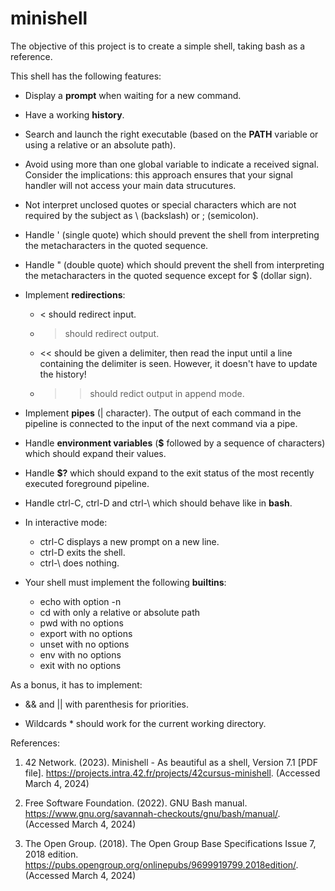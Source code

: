 # minishell
The objective of this project is to create a simple shell, taking bash as a reference.

This shell has the following features:

+ Display a **prompt** when waiting for a new command.

+ Have a working **history**.

+ Search and launch the right executable (based on the **PATH** variable or using a relative or an absolute path).

+ Avoid using more than one global variable to indicate a received signal. Consider the implications: this approach ensures that your signal handler will not access your main data strucutures.

+ Not interpret unclosed quotes or special characters which are not required by the subject as \ (backslash) or ; (semicolon).

+ Handle ' (single quote) which should prevent the shell from interpreting the metacharacters in the quoted sequence.

+ Handle " (double quote) which should prevent the shell from interpreting the metacharacters in the quoted sequence except for $ (dollar sign).

+ Implement **redirections**:

	* < should redirect input.
	* > should redirect output.
	* << should be given a delimiter, then read the input until a line containing the delimiter is seen. However, it doesn't have to update the history!
	* >> should redict output in append mode.

+ Implement **pipes** (| character). The output of each command in the pipeline is connected to the input of the next command via a pipe.

+ Handle **environment variables** (**$** followed by a sequence of characters) which should expand their values.

+ Handle **$?** which should expand to the exit status of the most recently executed foreground pipeline.

+ Handle ctrl-C, ctrl-D and ctrl-\ which should behave like in **bash**.

+ In interactive mode:

	* ctrl-C displays a new prompt on a new line.
	* ctrl-D exits the shell.
	* ctrl-\ does nothing.

+ Your shell must implement the following **builtins**:
	* echo with option -n
	* cd with only a relative or absolute path
	* pwd with no options
	* export with no options
	* unset with no options
	* env with no options
	* exit with no options

As a bonus, it has to implement:

+ && and || with parenthesis for priorities.

+ Wildcards * should work for the current working directory.


References:

1. 42 Network. (2023). Minishell - As beautiful as a shell, Version 7.1 [PDF file]. https://projects.intra.42.fr/projects/42cursus-minishell. (Accessed March 4, 2024)

2. Free Software Foundation. (2022). GNU Bash manual. https://www.gnu.org/savannah-checkouts/gnu/bash/manual/. (Accessed March 4, 2024)

3. The Open Group. (2018). The Open Group Base Specifications Issue 7, 2018 edition. https://pubs.opengroup.org/onlinepubs/9699919799.2018edition/. (Accessed March 4, 2024)

